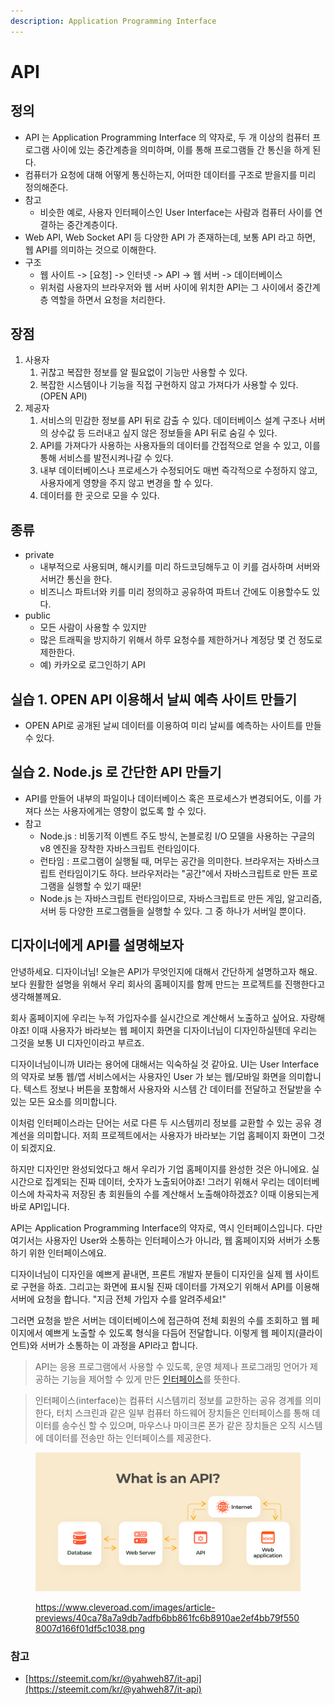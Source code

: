 ```yaml
---
description: Application Programming Interface
---
```


# API

## 정의

* API 는 Application Programming Interface 의 약자로, 두 개 이상의 컴퓨터 프로그램 사이에 있는 중간계층을 의미하며, 이를 통해 프로그램들 간 통신을 하게 된다.&#x20;
* 컴퓨터가 요청에 대해 어떻게 통신하는지, 어떠한 데이터를 구조로 받을지를 미리 정의해준다.&#x20;
* 참고
  * 비슷한 예로, 사용자 인터페이스인 User Interface는 사람과 컴퓨터 사이를 연결하는 중간계층이다.&#x20;
* Web API, Web Socket API 등 다양한 API 가 존재하는데, 보통 API 라고 하면, 웹 API를 의미하는 것으로 이해한다.&#x20;
* 구조
  * 웹 사이트 -> \[요청] -> 인터넷 -> API -> 웹 서버 -> 데이터베이스
  * 위처럼 사용자의 브라우저와 웹 서버 사이에 위치한 API는 그 사이에서 중간계층 역할을 하면서 요청을 처리한다. &#x20;

## 장점

1. 사용자&#x20;
   1. 귀찮고 복잡한 정보를 알 필요없이 기능만 사용할 수 있다.&#x20;
   2. 복잡한 시스템이나 기능을 직접 구현하지 않고 가져다가 사용할 수 있다. (OPEN API)
2. 제공자&#x20;
   1. 서비스의 민감한 정보를 API 뒤로 감출 수 있다. 데이터베이스 설계 구조나 서버의 상수값 등 드러내고 싶지 않은 정보들을 API 뒤로 숨길 수 있다.&#x20;
   2. API를 가져다가 사용하는 사용자들의 데이터를 간접적으로 얻을 수 있고, 이를 통해 서비스를 발전시켜나갈 수 있다.&#x20;
   3. 내부 데이터베이스나 프로세스가 수정되어도 매번 즉각적으로 수정하지 않고, 사용자에게 영향을 주지 않고 변경을 할 수 있다.&#x20;
   4. 데이터를 한 곳으로 모을 수 있다.&#x20;

## 종류

* private
  * 내부적으로 사용되며, 해시키를 미리 하드코딩해두고 이 키를 검사하며 서버와 서버간 통신을 한다.&#x20;
  * 비즈니스 파트너와 키를 미리 정의하고 공유하여 파트너 간에도 이용할수도 있다.
* public&#x20;
  * 모든 사람이 사용할 수 있지만&#x20;
  * 많은 트래픽을 방지하기 위해서 하루 요청수를 제한하거나 계정당 몇 건 정도로 제한한다.&#x20;
  * 예) 카카오로 로그인하기 API&#x20;

## 실습 1. OPEN API 이용해서 날씨 예측 사이트 만들기

* OPEN API로 공개된 날씨 데이터를 이용하여 미리 날씨를 예측하는 사이트를 만들 수 있다.&#x20;

## 실습 2. Node.js 로 간단한 API 만들기

* API를 만들어 내부의 파일이나 데이터베이스 혹은 프로세스가 변경되어도, 이를 가져다 쓰는 사용자에게는 영향이 없도록 할 수 있다.&#x20;
* 참고
  * Node.js : 비동기적 이벤트 주도 방식, 논블로킹 I/O 모델을 사용하는 구글의 v8 엔진을 장착한 자바스크립트 런타임이다.&#x20;
  * 런타임 : 프로그램이 실행될 때, 머무는 공간을 의미한다. 브라우저는 자바스크립트 런타임이기도 하다. 브라우저라는 "공간"에서 자바스크립트로 만든 프로그램을 실행할 수 있기 때문!&#x20;
  * Node.js 는 자바스크립트 런타임이므로, 자바스크립트로 만든 게임, 알고리즘, 서버 등 다양한 프로그램들을 실행할 수 있다. 그 중 하나가 서버일 뿐이다.&#x20;



## 디자이너에게 API를 설명해보자&#x20;

안녕하세요. 디자이너님! 오늘은 API가 무엇인지에 대해서 간단하게 설명하고자 해요. 보다 원활한 설명을 위해서 우리 회사의 홈페이지를 함께 만드는 프로젝트를 진행한다고 생각해볼께요.&#x20;

회사 홈페이지에 우리는 누적 가입자수를 실시간으로 계산해서 노출하고 싶어요. 자랑해야죠! 이때 사용자가 바라보는 웹 페이지 화면을 디자이너님이 디자인하실텐데 우리는 그것을 보통 UI 디자인이라고 부르죠.&#x20;

디자이너님이니까 UI라는 용어에 대해서는 익숙하실 것 같아요. UI는 User Interface 의 약자로 보통 웹/앱 서비스에서는 사용자인 User 가 보는 웹/모바일 화면을 의미합니다. 텍스트 정보나 버튼을 포함해서 사용자와 시스템 간 데이터를 전달하고 전달받을 수 있는 모든 요소를 의미합니다.&#x20;

이처럼 인터페이스라는 단어는 서로 다른 두 시스템끼리 정보를 교환할 수 있는 공유 경계선을 의미합니다. 저희 프로젝트에서는 사용자가 바라보는 기업 홈페이지 화면이 그것이 되겠지요.&#x20;

하지만 디자인만 완성되었다고 해서 우리가 기업 홈페이지를 완성한 것은 아니에요. 실시간으로 집계되는 진짜 데이터, 숫자가 노출되어야죠! 그러기 위해서 우리는 데이터베이스에 차곡차곡 저장된 총 회원들의 수를 계산해서 노출해야하겠죠? 이때 이용되는게 바로 API입니다.&#x20;

API는 Application Programming Interface의 약자로, 역시 인터페이스입니다. 다만 여기서는 사용자인 User와 소통하는 인터페이스가 아니라, 웹 홈페이지와 서버가 소통하기 위한 인터페이스에요.&#x20;

디자이너님이 디자인을 예쁘게 끝내면, 프론트 개발자 분들이 디자인을 실제 웹 사이트로 구현을 하죠. 그리고는 화면에 표시될 진짜 데이터를 가져오기 위해서 API를 이용해 서버에 요청을 합니다. "지금 전체 가입자 수를 알려주세요!"&#x20;

그러면 요청을 받은 서버는 데이터베이스에 접근하여 전체 회원의 수를 조회하고 웹 페이지에서 예쁘게 노출할 수 있도록 형식을 다듬어 전달합니다. 이렇게 웹 페이지(클라이언트)와 서버가 소통하는 이 과정을 API라고 합니다.&#x20;



> API는 응용 프로그램에서 사용할 수 있도록, 운영 체제나 프로그래밍 언어가 제공하는 기능을 제어할 수 있게 만든 [인터페이스](https://ko.wikipedia.org/wiki/%EC%9D%B8%ED%84%B0%ED%8E%98%EC%9D%B4%EC%8A%A4\_\(%EC%BB%B4%ED%93%A8%ED%8C%85\))를 뜻한다.

> 인터페이스(interface)는 컴퓨터 시스템끼리 정보를 교한하는 공유 경계를 의미한다, 터치 스크린과 같은 일부 컴퓨터 하드웨어 장치들은 인터페이스를 통해 데이터를 송수신 할 수 있으며, 마우스나 마이크론 폰가 같은 장치들은 오직 시스템에 데이터를 전송만 하는 인터페이스를 제공한다.

<figure><img src="../../.gitbook/assets/image (1).png" alt=""><figcaption><p><a href="https://www.cleveroad.com/images/article-previews/40ca78a7a9db7adfb6bb861fc6b8910ae2ef4bb79f5508007d166f01df5c1038.png">https://www.cleveroad.com/images/article-previews/40ca78a7a9db7adfb6bb861fc6b8910ae2ef4bb79f5508007d166f01df5c1038.png</a></p></figcaption></figure>

### 참고

* [https://steemit.com/kr/@yahweh87/it-api](https://steemit.com/kr/@yahweh87/it-api)
